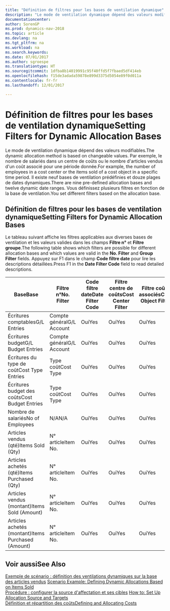 ```yaml
---
title: "Définition de filtres pour les bases de ventilation dynamique"
description: "Le mode de ventilation dynamique dépend des valeurs modifiables. Par exemple, le nombre de salariés dans un centre de coûts ou le nombre d'articles vendus d'un coût associé pour une période donnée. Il existe neuf bases de ventilation prédéfinies et douze plages de dates dynamiques. Vous définissez plusieurs filtres en fonction de la base de ventilation."
documentationcenter: 
author: SorenGP
ms.prod: dynamics-nav-2018
ms.topic: article
ms.devlang: na
ms.tgt_pltfrm: na
ms.workload: na
ms.search.keywords: 
ms.date: 07/01/2017
ms.author: sgroespe
ms.translationtype: HT
ms.sourcegitcommit: 1dfba8b14019991c95f40ffd5f7fbaed5df414eb
ms.openlocfilehash: f15de3adada59878e899d3375d5054e89f0d011a
ms.contentlocale: fr-fr
ms.lasthandoff: 12/01/2017

---
```

# <a name="setting-filters-for-dynamic-allocation-bases"></a><span data-ttu-id="30cf3-106">Définition de filtres pour les bases de ventilation dynamique</span><span class="sxs-lookup"><span data-stu-id="30cf3-106">Setting Filters for Dynamic Allocation Bases</span></span>
<span data-ttu-id="30cf3-107">Le mode de ventilation dynamique dépend des valeurs modifiables.</span><span class="sxs-lookup"><span data-stu-id="30cf3-107">The dynamic allocation method is based on changeable values.</span></span> <span data-ttu-id="30cf3-108">Par exemple, le nombre de salariés dans un centre de coûts ou le nombre d'articles vendus d'un coût associé pour une période donnée.</span><span class="sxs-lookup"><span data-stu-id="30cf3-108">For example, the number of employees in a cost center or the items sold of a cost object in a specific time period.</span></span> <span data-ttu-id="30cf3-109">Il existe neuf bases de ventilation prédéfinies et douze plages de dates dynamiques.</span><span class="sxs-lookup"><span data-stu-id="30cf3-109">There are nine pre-defined allocation bases and twelve dynamic date ranges.</span></span> <span data-ttu-id="30cf3-110">Vous définissez plusieurs filtres en fonction de la base de ventilation.</span><span class="sxs-lookup"><span data-stu-id="30cf3-110">You set different filters based on the allocation base.</span></span>  

## <a name="setting-filters-for-dynamic-allocation-bases"></a><span data-ttu-id="30cf3-111">Définition de filtres pour les bases de ventilation dynamique</span><span class="sxs-lookup"><span data-stu-id="30cf3-111">Setting Filters for Dynamic Allocation Bases</span></span>  
 <span data-ttu-id="30cf3-112">Le tableau suivant affiche les filtres applicables aux diverses bases de ventilation et les valeurs valides dans les champs **Filtre n°** et **Filtre groupe**.</span><span class="sxs-lookup"><span data-stu-id="30cf3-112">The following table shows which filters are possible for different allocation bases and which values are valid in the **No. Filter** and **Group Filter** fields.</span></span> <span data-ttu-id="30cf3-113">Appuyez sur F1 dans le champ **Code filtre date** pour lire les descriptions détaillées.</span><span class="sxs-lookup"><span data-stu-id="30cf3-113">Press F1 in the **Date Filter Code** field to read detailed descriptions.</span></span>  

|<span data-ttu-id="30cf3-114">**Base**</span><span class="sxs-lookup"><span data-stu-id="30cf3-114">**Base**</span></span>|<span data-ttu-id="30cf3-115">**Filtre n°**</span><span class="sxs-lookup"><span data-stu-id="30cf3-115">**No. Filter**</span></span>|<span data-ttu-id="30cf3-116">**Code filtre date**</span><span class="sxs-lookup"><span data-stu-id="30cf3-116">**Date Filter Code**</span></span>|<span data-ttu-id="30cf3-117">**Filtre centre de coûts**</span><span class="sxs-lookup"><span data-stu-id="30cf3-117">**Cost Center Filter**</span></span>|<span data-ttu-id="30cf3-118">**Filtre coûts associés**</span><span class="sxs-lookup"><span data-stu-id="30cf3-118">**Cost Object Filter**</span></span>|<span data-ttu-id="30cf3-119">**Filtre groupe**</span><span class="sxs-lookup"><span data-stu-id="30cf3-119">**Group Filter**</span></span>|  
|--------------|----------------------------------------|----------------------------------------------|------------------------------------------------|------------------------------------------------|------------------------------------------|  
|<span data-ttu-id="30cf3-120">Écritures comptables</span><span class="sxs-lookup"><span data-stu-id="30cf3-120">G/L Entries</span></span>|<span data-ttu-id="30cf3-121">Compte général</span><span class="sxs-lookup"><span data-stu-id="30cf3-121">G/L Account</span></span>|<span data-ttu-id="30cf3-122">Oui</span><span class="sxs-lookup"><span data-stu-id="30cf3-122">Yes</span></span>|<span data-ttu-id="30cf3-123">Oui</span><span class="sxs-lookup"><span data-stu-id="30cf3-123">Yes</span></span>|<span data-ttu-id="30cf3-124">Oui</span><span class="sxs-lookup"><span data-stu-id="30cf3-124">Yes</span></span>|<span data-ttu-id="30cf3-125">N/A</span><span class="sxs-lookup"><span data-stu-id="30cf3-125">N/A</span></span>|  
|<span data-ttu-id="30cf3-126">Écritures budget</span><span class="sxs-lookup"><span data-stu-id="30cf3-126">G/L Budget Entries</span></span>|<span data-ttu-id="30cf3-127">Compte général</span><span class="sxs-lookup"><span data-stu-id="30cf3-127">G/L Account</span></span>|<span data-ttu-id="30cf3-128">Oui</span><span class="sxs-lookup"><span data-stu-id="30cf3-128">Yes</span></span>|<span data-ttu-id="30cf3-129">Oui</span><span class="sxs-lookup"><span data-stu-id="30cf3-129">Yes</span></span>|<span data-ttu-id="30cf3-130">Oui</span><span class="sxs-lookup"><span data-stu-id="30cf3-130">Yes</span></span>|<span data-ttu-id="30cf3-131">Nom budget comptable</span><span class="sxs-lookup"><span data-stu-id="30cf3-131">G/L Budget Name</span></span>|  
|<span data-ttu-id="30cf3-132">Écritures du type de coût</span><span class="sxs-lookup"><span data-stu-id="30cf3-132">Cost Type Entries</span></span>|<span data-ttu-id="30cf3-133">Type coût</span><span class="sxs-lookup"><span data-stu-id="30cf3-133">Cost Type</span></span>|<span data-ttu-id="30cf3-134">Oui</span><span class="sxs-lookup"><span data-stu-id="30cf3-134">Yes</span></span>|<span data-ttu-id="30cf3-135">Oui</span><span class="sxs-lookup"><span data-stu-id="30cf3-135">Yes</span></span>|<span data-ttu-id="30cf3-136">Oui</span><span class="sxs-lookup"><span data-stu-id="30cf3-136">Yes</span></span>|<span data-ttu-id="30cf3-137">N/A</span><span class="sxs-lookup"><span data-stu-id="30cf3-137">N/A</span></span>|  
|<span data-ttu-id="30cf3-138">Écritures budget des coûts</span><span class="sxs-lookup"><span data-stu-id="30cf3-138">Cost Budget Entries</span></span>|<span data-ttu-id="30cf3-139">Type coût</span><span class="sxs-lookup"><span data-stu-id="30cf3-139">Cost Type</span></span>|<span data-ttu-id="30cf3-140">Oui</span><span class="sxs-lookup"><span data-stu-id="30cf3-140">Yes</span></span>|<span data-ttu-id="30cf3-141">Oui</span><span class="sxs-lookup"><span data-stu-id="30cf3-141">Yes</span></span>|<span data-ttu-id="30cf3-142">Oui</span><span class="sxs-lookup"><span data-stu-id="30cf3-142">Yes</span></span>|<span data-ttu-id="30cf3-143">Nom du budget</span><span class="sxs-lookup"><span data-stu-id="30cf3-143">Budget Name</span></span>|  
|<span data-ttu-id="30cf3-144">Nombre de salariés</span><span class="sxs-lookup"><span data-stu-id="30cf3-144">No of Employees</span></span>|<span data-ttu-id="30cf3-145">N/A</span><span class="sxs-lookup"><span data-stu-id="30cf3-145">N/A</span></span>|<span data-ttu-id="30cf3-146">Oui</span><span class="sxs-lookup"><span data-stu-id="30cf3-146">Yes</span></span>|<span data-ttu-id="30cf3-147">Oui</span><span class="sxs-lookup"><span data-stu-id="30cf3-147">Yes</span></span>|<span data-ttu-id="30cf3-148">Oui</span><span class="sxs-lookup"><span data-stu-id="30cf3-148">Yes</span></span>|<span data-ttu-id="30cf3-149">N/A</span><span class="sxs-lookup"><span data-stu-id="30cf3-149">N/A</span></span>|  
|<span data-ttu-id="30cf3-150">Articles vendus (qté)</span><span class="sxs-lookup"><span data-stu-id="30cf3-150">Items Sold (Qty)</span></span>|<span data-ttu-id="30cf3-151">N° article</span><span class="sxs-lookup"><span data-stu-id="30cf3-151">Item No.</span></span>|<span data-ttu-id="30cf3-152">Oui</span><span class="sxs-lookup"><span data-stu-id="30cf3-152">Yes</span></span>|<span data-ttu-id="30cf3-153">Oui</span><span class="sxs-lookup"><span data-stu-id="30cf3-153">Yes</span></span>|<span data-ttu-id="30cf3-154">Oui</span><span class="sxs-lookup"><span data-stu-id="30cf3-154">Yes</span></span>|<span data-ttu-id="30cf3-155">Groupe compta. stock</span><span class="sxs-lookup"><span data-stu-id="30cf3-155">Inventory Posting Group</span></span>|  
|<span data-ttu-id="30cf3-156">Articles achetés (qté)</span><span class="sxs-lookup"><span data-stu-id="30cf3-156">Items Purchased (Qty)</span></span>|<span data-ttu-id="30cf3-157">N° article</span><span class="sxs-lookup"><span data-stu-id="30cf3-157">Item No.</span></span>|<span data-ttu-id="30cf3-158">Oui</span><span class="sxs-lookup"><span data-stu-id="30cf3-158">Yes</span></span>|<span data-ttu-id="30cf3-159">Oui</span><span class="sxs-lookup"><span data-stu-id="30cf3-159">Yes</span></span>|<span data-ttu-id="30cf3-160">Oui</span><span class="sxs-lookup"><span data-stu-id="30cf3-160">Yes</span></span>|<span data-ttu-id="30cf3-161">Groupe compta. stock</span><span class="sxs-lookup"><span data-stu-id="30cf3-161">Inventory Posting Group</span></span>|  
|<span data-ttu-id="30cf3-162">Articles vendus (montant)</span><span class="sxs-lookup"><span data-stu-id="30cf3-162">Items Sold (Amount)</span></span>|<span data-ttu-id="30cf3-163">N° article</span><span class="sxs-lookup"><span data-stu-id="30cf3-163">Item No.</span></span>|<span data-ttu-id="30cf3-164">Oui</span><span class="sxs-lookup"><span data-stu-id="30cf3-164">Yes</span></span>|<span data-ttu-id="30cf3-165">Oui</span><span class="sxs-lookup"><span data-stu-id="30cf3-165">Yes</span></span>|<span data-ttu-id="30cf3-166">Oui</span><span class="sxs-lookup"><span data-stu-id="30cf3-166">Yes</span></span>|<span data-ttu-id="30cf3-167">Groupe compta. stock</span><span class="sxs-lookup"><span data-stu-id="30cf3-167">Inventory Posting Group</span></span>|  
|<span data-ttu-id="30cf3-168">Articles achetés (montant)</span><span class="sxs-lookup"><span data-stu-id="30cf3-168">Items Purchased (Amount)</span></span>|<span data-ttu-id="30cf3-169">N° article</span><span class="sxs-lookup"><span data-stu-id="30cf3-169">Item No.</span></span>|<span data-ttu-id="30cf3-170">Oui</span><span class="sxs-lookup"><span data-stu-id="30cf3-170">Yes</span></span>|<span data-ttu-id="30cf3-171">Oui</span><span class="sxs-lookup"><span data-stu-id="30cf3-171">Yes</span></span>|<span data-ttu-id="30cf3-172">Oui</span><span class="sxs-lookup"><span data-stu-id="30cf3-172">Yes</span></span>|<span data-ttu-id="30cf3-173">Groupe compta. stock</span><span class="sxs-lookup"><span data-stu-id="30cf3-173">Inventory Posting Group</span></span>|  

## <a name="see-also"></a><span data-ttu-id="30cf3-174">Voir aussi</span><span class="sxs-lookup"><span data-stu-id="30cf3-174">See Also</span></span>  
 <span data-ttu-id="30cf3-175">[Exemple de scénario : définition des ventilations dynamiques sur la base des articles vendus](finance-scenario-example-defining-dynamic-allocations-based-on-items-sold.md) </span><span class="sxs-lookup"><span data-stu-id="30cf3-175">[Scenario Example: Defining Dynamic Allocations Based on Items Sold](finance-scenario-example-defining-dynamic-allocations-based-on-items-sold.md) </span></span>  
 <span data-ttu-id="30cf3-176">[Procédure : configurer la source d'affectation et ses cibles](finance-how-to-set-up-allocation-source-and-targets.md) </span><span class="sxs-lookup"><span data-stu-id="30cf3-176">[How to: Set Up Allocation Source and Targets](finance-how-to-set-up-allocation-source-and-targets.md) </span></span>  
 [<span data-ttu-id="30cf3-177">Définition et répartition des coûts</span><span class="sxs-lookup"><span data-stu-id="30cf3-177">Defining and Allocating Costs</span></span>](finance-define-and-allocate-costs.md)

